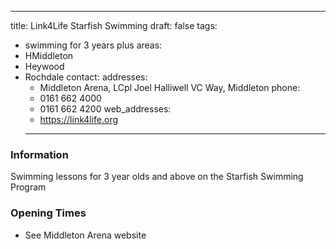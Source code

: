 ---
title: Link4Life Starfish Swimming
draft: false
tags:
- swimming for 3 years plus
areas:
- HMiddleton
- Heywood
- Rochdale
contact:
  addresses:
  - Middleton Arena,  LCpl Joel Halliwell VC Way, Middleton
  phone:
  - 0161 662 4000
  - 0161 662 4200
  web_addresses:
  - https://link4life.org
  ---

### Information
Swimming lessons for 3 year olds and above
on the Starfish Swimming Program

### Opening Times
* See Middleton Arena website